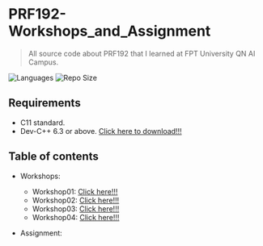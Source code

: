 # PRF192-Workshops_and_Assignment
> All source code about PRF192 that I learned at FPT University QN AI Campus.

![Languages](https://img.shields.io/github/languages/top/hardingadonis/PRF192-Workshops_and_Assignment?style=flat)
![Repo Size](https://img.shields.io/github/repo-size/hardingadonis/PRF192-Workshops_and_Assignment?style=flat)

## Requirements
- C11 standard.
- Dev-C++ 6.3 or above. [Click here to download!!!](https://www.embarcadero.com/free-tools/dev-cpp)

## Table of contents
- Workshops:
  - Workshop01: [Click here!!!](https://github.com/hardingadonis/PRF192-Workshops_and_Assignment/blob/main/Workshops/Workshop01)
  - Workshop02: [Click here!!!](https://github.com/hardingadonis/PRF192-Workshops_and_Assignment/blob/main/Workshops/Workshop02)
  - Workshop03: [Click here!!!](https://github.com/hardingadonis/PRF192-Workshops_and_Assignment/blob/main/Workshops/Workshop03)
  - Workshop04: [Click here!!!](https://github.com/hardingadonis/PRF192-Workshops_and_Assignment/blob/main/Workshops/Workshop04)

- Assignment: []()